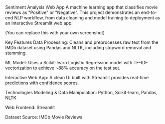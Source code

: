 Sentiment Analysis Web App
A machine learning app that classifies movie reviews as "Positive" or "Negative". This project demonstrates an end-to-end NLP workflow, from data cleaning and model training to deployment as an interactive Streamlit web app.

(You can replace this with your own screenshot)

Key Features
Data Processing: Cleans and preprocesses raw text from the IMDb dataset using Pandas and NLTK, including stopword removal and stemming.

ML Model: Uses a Scikit-learn Logistic Regression model with TF-IDF vectorization to achieve ~88% accuracy on the test set.

Interactive Web App: A clean UI built with Streamlit provides real-time predictions with confidence scores.

Technologies
Modeling & Data Manipulation: Python, Scikit-learn, Pandas, NLTK

Web Frontend: Streamlit

Dataset Source: IMDb Movie Reviews

